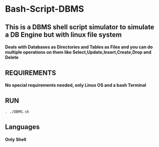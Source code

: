 # Bash-Script-DBMS

##  This is a DBMS shell script simulator to simulate a DB Engine but with linux file system

#### Deals with Databases as Directories and Tables as Files and you can do multiple operations on them like Select,Update,Insert,Create,Drop and Delete

## REQUIREMENTS 

#### No special requirements needed, only Linux OS and a bash Terminal


## RUN

```bash
. ./DBMS.sh
```

## Languages

#### Only Shell

